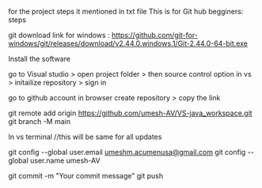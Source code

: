 for the project steps it mentioned in txt file
This is for Git hub begginers: steps

git download link for windows : https://github.com/git-for-windows/git/releases/download/v2.44.0.windows.1/Git-2.44.0-64-bit.exe

Install the software

go to Visual studio > open project folder > then source control option in vs > initailize repository > sign in 

go to github account in browser create repository > copy the link

git remote add origin https://github.com/umesh-AV/VS-java_workspace.git
git branch -M main   

In vs terminal
//this will be same for all updates

git config --global  user.email umeshm.acumenusa@gmail.com
git config --global user.name umesh-AV 

git commit -m "Your commit message"
git push
